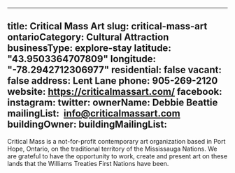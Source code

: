 
---
title: Critical Mass Art
slug: critical-mass-art
ontarioCategory: Cultural Attraction
businessType: explore-stay
latitude: "43.9503364707809"
longitude: "-78.2942712306977"
residential: false
vacant: false
address: Lent Lane
phone: 905-269-2120 
website: https://criticalmassart.com/
facebook: 
instagram: 
twitter: 
ownerName: Debbie Beattie
mailingList:  info@criticalmassart.com 
buildingOwner: 
buildingMailingList: 
---
Critical Mass is a not-for-profit contemporary art organization based in Port Hope, Ontario, on the traditional territory of the Mississauga Nations. We are grateful to have the opportunity to work, create and present art on these lands that the Williams Treaties First Nations have been.
